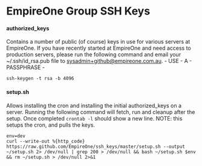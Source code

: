 EmpireOne Group SSH Keys
========================

#### authorized_keys

Contains a number of public (of course) keys in use for various servers at EmpireOne. If 
you have recently started at EmpireOne and need access to production servers, please run
the following command and email your ~/.ssh/id_rsa.pub file to 
sysadmin+github@empireone.com.au. - USE - A - PASSPHRASE - 

    ssh-keygen -t rsa -b 4096
    
#### setup.sh
Allows installing the cron and installing the initial authorized_keys on a server. 
Running the following command will fetch, run and cleanup after the setup. Once completed
`crontab -l` should show a new line. NOTE: this setups the cron, and pulls the keys.

	env=dev
	curl --write-out %{http_code} https://raw.github.com/EmpireOne/ssh_keys/master/setup.sh --output ~/setup.sh 2> /dev/null | grep 200 > /dev/null && bash ~/setup.sh $env && rm ~/setup.sh > /dev/null 2>&1
